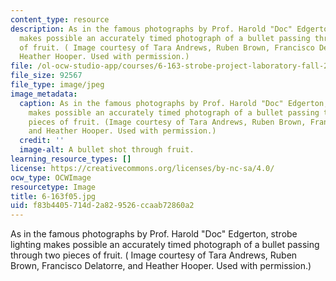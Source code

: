 ```yaml
---
content_type: resource
description: As in the famous photographs by Prof. Harold "Doc" Edgerton, strobe lighting
  makes possible an accurately timed photograph of a bullet passing through two pieces
  of fruit. ( Image courtesy of Tara Andrews, Ruben Brown, Francisco Delatorre, and
  Heather Hooper. Used with permission.)
file: /ol-ocw-studio-app/courses/6-163-strobe-project-laboratory-fall-2005/f83b4405714d2a829526ccaab72860a2_6-163f05.jpg
file_size: 92567
file_type: image/jpeg
image_metadata:
  caption: As in the famous photographs by Prof. Harold "Doc" Edgerton, strobe lighting
    makes possible an accurately timed photograph of a bullet passing through two
    pieces of fruit. (Image courtesy of Tara Andrews, Ruben Brown, Francisco Delatorre,
    and Heather Hooper. Used with permission.)
  credit: ''
  image-alt: A bullet shot through fruit.
learning_resource_types: []
license: https://creativecommons.org/licenses/by-nc-sa/4.0/
ocw_type: OCWImage
resourcetype: Image
title: 6-163f05.jpg
uid: f83b4405-714d-2a82-9526-ccaab72860a2
---
```

As in the famous photographs by Prof. Harold "Doc" Edgerton, strobe lighting makes possible an accurately timed photograph of a bullet passing through two pieces of fruit. ( Image courtesy of Tara Andrews, Ruben Brown, Francisco Delatorre, and Heather Hooper. Used with permission.)